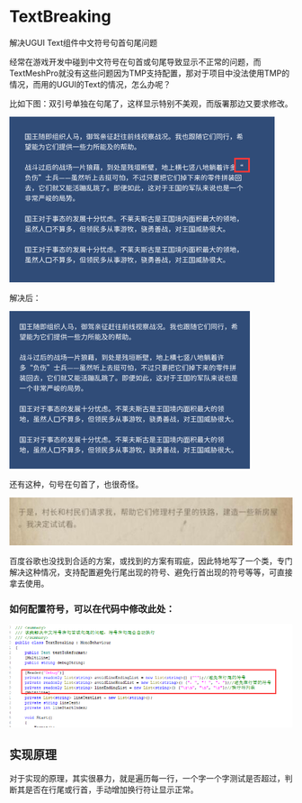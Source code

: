 # TextBreaking
解决UGUI Text组件中文符号句首句尾问题

经常在游戏开发中碰到中文符号在句首或句尾导致显示不正常的问题，而TextMeshPro就没有这些问题因为TMP支持配置，那对于项目中没法使用TMP的情况，而用的UGUI的Text的情况，怎么办呢？

比如下图：双引号单独在句尾了，这样显示特别不美观，而版署那边又要求修改。

![image-20220519100932943](README.assets/image-20220519100932943.png) 

解决后：

 ![image-20220519100941474](README.assets/image-20220519100941474.png) 

还有这种，句号在句首了，也很奇怪。

![image-20220519100946853](README.assets/image-20220519100946853.png) 

百度谷歌也没找到合适的方案，或找到的方案有瑕疵，因此特地写了一个类，专门解决这种情况，支持配置避免行尾出现的符号、避免行首出现的符号等等，可直接拿去使用。



### 如何配置符号，可以在代码中修改此处：

![image-20220519101034988](README.assets/image-20220519101034988.png) 



## 实现原理

对于实现的原理，其实很暴力，就是遍历每一行，一个字一个字测试是否超过，判断其是否在行尾或行首，手动增加换行符让显示正常。
